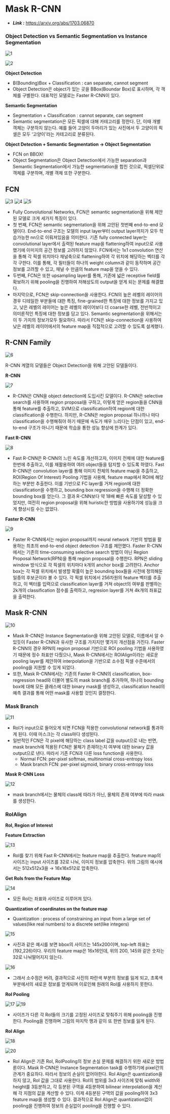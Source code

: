 # Mask R-CNN
- ***Link :*** https://arxiv.org/abs/1703.06870

### Object Detection vs Semantic Segmentation vs Instance Segmentation

![1](https://github.com/user-attachments/assets/c75f1a28-9d4f-4af4-983c-de4287b4f751)

![2](https://github.com/user-attachments/assets/711972c5-9ee4-4db9-a5bb-b78761350f92)


**Object Detection**

- B(Bounding)Box + Classification : can separate, cannot segment
- Object Detection은 object가 있는 곳을 BBox(Boundar Box)로 표시하며, 각 객체를 구별한다. 대표적인 모델로는 Faster R-CNN이 있다.

**Semantic Segmentation**

- Segmentation + Classification : cannot separate, can segment
- Semantic segmentation은 모든 픽셀에 대해 카테고리를 정한다. 단, 이때 개별 객체는 구분하지 않는다. 예를 들어 고양이 두마리가 있는 사진에서 두 고양이의 픽셀은 모두 ‘고양이’라는 카테고리로 분류된다.

**Object Detection + Semantic Segmentation → Object Segmentation**

- FCN on BBOX!
- Object Segmentation은 Object Detection에서 가능한 separation과 Semantic Segmentation에서 가능한 segmentation을 합친 것으로, 픽셀단위로 객체를 구분하며, 개별 객체 또한 구분한다.

## FCN

![3](https://github.com/user-attachments/assets/be9b3236-c0ed-4ae1-831f-9b49423dc191)
![4](https://github.com/user-attachments/assets/1f548c99-ac4e-483c-bd23-b20f0be071fa)
![5](https://github.com/user-attachments/assets/fca8978b-a031-4e43-bd77-3869b7a22802)


- Fully Convolutional Networks, FCN은 semantic segmentation을 위해 제안된 모델로 크게 세가지 특징이 있다.
- 첫 번째, FCN은 semantic segmentation을 위해 고안된 첫번째 end-to-end 모델이다. End-to-end 구조는 모델의 input layer부터 output layer까지가 모두 학습가능한 nn으로 이뤄져있음을 의미한다. 기존 fully connected layer는 convolutional layer에서 출력된 feature map을 flattening하여 input으로 사용했기에 이미지의 공간 정보를 고려하지 않았다. FCN에서는 1x1 convolution 연산을 통해 각 픽셀 위치마다 채널축으로 flattening하여 각 위치에 해당하는 벡터를 각각 구한다. 이를 통해, 각 필터들이 하나의 weight column과 같이 동작하며 공간 정보를 고려할 수 있고, 채널 수 만큼의 feature map을 얻을 수 있다.
- 두번째, FCN은 또한 upsampling layer를 통해, 기존에 넓은 receptive field를 확보하기 위해 pooling을 진행하여 저해상도의 output을 얻게 되는 문제를 해결했다.
- 마지막으로, FCN은 skip-connection을 사용한다. FCN의 높은 레벨의 레이어의 경우 디테일한 부분들에 대한 특징, fine-grained한 특징에 대한 정보를 가지고 있고, 낮은 레벨의 레이어는 높은 레벨의 레이어보다 더 coarse한 레벨, 전반적이고 의미론적인 특징에 대한 정보를 담고 있다. Semantic segmentation을 위해서는 이 두 가지의 정보가모두 필요하다. 따라서 FCN은 skip-connection을 사용하여 낮은 레벨의 레이어에서의 feature map을 직접적으로 고려할 수 있도록 설계했다.

## R-CNN Family

![6](https://github.com/user-attachments/assets/ee991361-52ff-424f-bad7-0095845a04e8)


R-CNN 계열의 모델들은 Object Detection을 위해 고안된 모델들이다.

**R-CNN**

![7](https://github.com/user-attachments/assets/8d686f9b-0e46-4fce-94e0-a20d6a62a67e)


- R-CNN은 CNN을 object detection에 도입시킨 모델이다. R-CNN은 selective search를 사용하여 region proposal을 구하고, 이렇게 얻은 region들을 CNN을 통해 feature를 추출하고, SVM으로 classification하여 region에 대한 classification을 수행한다. 하지만, R-CNN은 region proposal 하나하나 마다 classification을 수행해줘야 하기 때문에 속도가 매우 느리다는 단점이 있고, end-to-end 구조가 아니기 때문에 학습을 통한 성능 향상에 한계가 있다.

**Fast R-CNN**

![8](https://github.com/user-attachments/assets/c0d046f2-f075-4dbc-9acf-4fffb771e9f8)


- Fast R-CNN은 R-CNN의 느린 속도를 개선하고자, 이미지 전체에 대한 feature를 한번에 추출하고, 이를 재활용하여 여러 object들을 탐지할 수 있도록 하였다. Fast R-CNN은 convolution layer를 통해 이미지 전체의 feature map을 추출하고, ROI(Region Of Interest) Pooling 기법을 사용해, feature map에서 ROI에 해당하는 부분만 추출한다. 이를 기반으로 FC layer를 거쳐 region에 대한 classification을 수행하고, bounding box regression을 수행해 더 정확한 bounding box를 얻는다. 그 결과 R-CNN보다 약 18배 빠른 속도를 달성할 수 있었지만, 여전히 region proposal을 위해 huristic한 방법을 사용하기에 성능을 크게 향상시킬 수는 없었다.

**Faster R-CNN**

![9](https://github.com/user-attachments/assets/d010e688-2fb2-40c2-be89-db848790082b)


- Faster R-CNN에서는 region proposal까지 neural network 기반의 방법을 활용하는 최초의 end-to-end object detection 구조를 제안했다. Faster R-CNN에서는 기존의 time-consuming selective search 방법이 아닌 Region Proposal Network(RPN)을 통해 region proposal을 수행한다. RPN은 sliding window 방식으로 각 픽셀의 위치마다 k개의 anchor box를 고려한다. Anchor box는 각 픽셀 위치에서 발생할 확률이 높은 bounding box들을 사전에 정의해둔 일종의 후보군이라 볼 수 있다. 각 픽셀 위치에서 256차원의 feature 벡터를 추출하고, 이 벡터를 입력으로 classification layer를 거쳐 object의 여부를 판별하는 2k개의 classification 점수를 출력하고, regresion layer를 거쳐 4k개의 좌표값을 출력한다.

## Mask R-CNN

![10](https://github.com/user-attachments/assets/13f0ae67-c85e-48ff-b668-387dfa85a3de)

- Mask R-CNN은 Instance Segmentation을 위해 고안된 모델로, 이름에서 알 수 있듯이 Faster R-CNN과 유사한 구조를 가지지만 몇가지 개선점을 가진다. Faster R-CNN의 경우 RPN의 region proposal 기반으로 ROI pooling 기법을 사용하였기 때문에 정수 좌표만 다뤘으나, Mask R-CNN에서는 ROIAlign이라는 새로운 pooling layer를 제안하여 interpolation을 기반으로 소수점 픽셀 수준에서의 pooling을 지원할 수 있게 되었다.
- 또한, Mask R-CNN에서는 기존의 Faster R-CNN의 classification, box-regression head와 더불어 별도의 mask branch를 추가하여, 하나의 bounding box에 대해 모든 클래스에 대한 binary mask를 생성하고, classification head의 예측 결과를 통해 어떤 mask를 사용할 것인지 결정한다.

### Mask Branch

![11](https://github.com/user-attachments/assets/1b626680-0acf-4289-b74f-ea87da3704fe)


- RoI가 input으로 들어오게 되면 FCN을 적용한 convolutional network를 통과하게 된다. 이때 마스크는 각 class마다 생성된다.
- 일반적인 FCN은 각 pixel에 해당하는 class label 값을 output으로 내는 반면, mask branch에 적용된 FCN은 물체가 존재하는지 여부에 대한 binary 값을 output으로 낸다. 따라서 기존 FCN과 다른 loss function을 사용한다.
    - Normal FCN: per-pixel softmax, multinomial cross-entropy loss
    - Mask branch FCN: per-pixel sigmoid, binary cross-entropy loss

**Mask R-CNN Loss**

![12](https://github.com/user-attachments/assets/0acb8ac4-e184-411a-9f68-c9ed47956b15)


- mask branch에서는 물체의 class에 따라가 아닌, 물체의 존재 여부에 따라 mask를 생성한다.

### RoIAlign

**RoI, Region of Interest**

**Feature Extraction**

![13](https://github.com/user-attachments/assets/af04ff4c-1106-4ab3-b456-ea34b548a12a)


- RoI를 찾기 위해 Fast R-CNN에서는 feature map을 추출한다. feature map의 사이즈는 input 사이즈를 32로 나눠, 이미지 정보를 압축한다. 위의 그림의 예시에서는 512x512x3을 → 16x16x512로 압축한다.

**Get RoIs from the Feature Map**

![14](https://github.com/user-attachments/assets/aae175b6-cd7a-4651-ac56-5c93a32bd5fe)


- 모든 RoI는 좌표와 사이즈로 이루어져 있다.

**Quantization of coordinates on the feature map**

- Quantization : process of constraining an input from a large set of values(like real numbers) to a discrete set(like integers)

![15](https://github.com/user-attachments/assets/0da11d67-5c55-46ed-a8a8-ca96fdec2904)


- 사진과 같은 예시를 보면 bbox의 사이즈는 145x200이며, top-left 좌표는 (192,226)이다. 우리의 feature map은 16x16인데, 위의 200, 145와 같은 숫자는 32로 나눠떨어지지 않는다.

![16](https://github.com/user-attachments/assets/a4307cbe-afd9-4985-a2d6-a771780ef0f9)


- 그래서 소수점은 버려, 결과적으로 사진의 파란색 부분의 정보를 잃게 되고, 초록색 부분에서의 새로운 정보를 얻게되며 이로인해 원래의 RoI를 사용하지 못한다.

**RoI Pooling**

![17](https://github.com/user-attachments/assets/19c3930d-fca8-46ca-bd8a-4209ac7c8007)
![19](https://github.com/user-attachments/assets/bee8f51f-277d-4e19-9e3a-2b87d0ab5c6f)


- 사이즈가 다른 각 RoI들의 크기를 고정된 사이즈로 맞춰주기 위해 pooling을 진행한다. Pooling을 진행하며 그림의 마지막 행과 같이 또 한번 정보를 잃게 된다.

**RoI Align**

![18](https://github.com/user-attachments/assets/91378e06-065d-4705-881b-4b644233d2b7)

![20](https://github.com/user-attachments/assets/e5709e05-d9ce-4cce-8a78-f248643e912b)


- RoI Align은 기존 RoI, RoIPooling의 정보 손실 문제를 해결하기 위한 새로운 방법론이다. Mask R-CNN은 Instance Segmentation task를 수행하기에 pixel간의 관계가 중요하다. 따라서 정보의 손실이 없어야한다. RoI Align은 quantization을 하지 않고, RoI 값을 그대로 사용한다. RoI의 범위를 3x3 사이즈에 맞춰 width와 height를 3등분하고, 각 등분된 구역을 4등분하여 bilinear interpolation을 계산해 각 지점의 값을 계산할 수 있다. 이제 4등분된 구역의 값을 pooling하여 3x3 feature map을 생성할 수 있다. 결과적으로 RoI Align은 quantization없이 pooling을 진행하여 정보의 손실없이 pooling을 진행할 수 있다.
